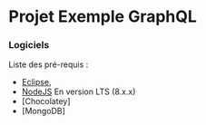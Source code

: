 # Projet Exemple GraphQL

### Logiciels

Liste des pré-requis :
* [Eclipse](https://www.eclipse.org/),
* [NodeJS](https://nodejs.org/en/) En version LTS (8.x.x)
* [Chocolatey]
* [MongoDB]
